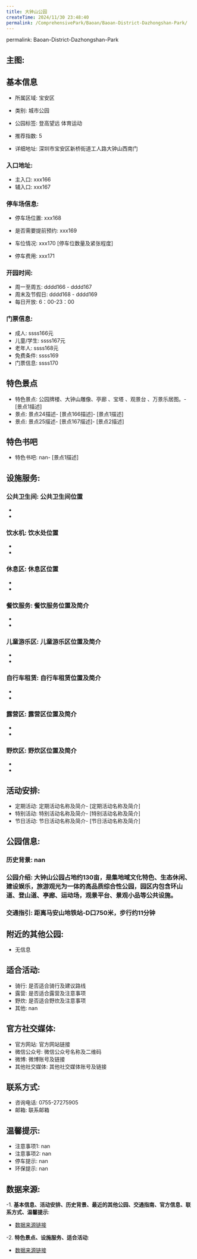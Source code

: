 ```yaml
---
title: 大钟山公园
createTime: 2024/11/30 23:48:40
permalink: /ComprehensivePark/Baoan/Baoan-District-Dazhongshan-Park/
---
```

permalink: Baoan-District-Dazhongshan-Park
<!-- ## 游玩路径: -->
## 主图:
<ImageCard
image="https://cgj.sz.gov.cn/img/4/4005/4005977/10775314.jpg"
title= "大钟山公园"
description= "大钟山公园占地约130亩，是集地域文化特色、生态休闲、建设娱乐，旅游观光为一体的高品质综合性公园，园区内包含环山道、登山道、亭廊、运动场，观景平台、景观小品等公"
date="2024/11/30"
href="/"
author="深圳公园"
/>

## 基本信息

- 所属区域: 宝安区

- 类别: 城市公园

- 公园标签: 登高望远 体育运动

- 推荐指数: 5

- 详细地址: 深圳市宝安区新桥街道工人路大钟山西南门

### 入口地址:
- 主入口: xxx166
- 辅入口: xxx167
### 停车场信息:
- 停车场位置: xxx168

- 是否需要提前预约: xxx169

- 车位情况: xxx170 [停车位数量及紧张程度]

- 停车费用: xxx171

### 开园时间:
- 周一至周五: dddd166 - dddd167
- 周末及节假日: dddd168 - dddd169
- 每日开放: 6：00-23：00

### 门票信息:
- 成人: ssss166元
- 儿童/学生: ssss167元
- 老年人: ssss168元
- 免费条件: ssss169
- 门票信息: ssss170
## 特色景点
- 特色景点: 公园牌楼、大钟山雕像、亭廊 、宝塔 、观景台 、万景乐居图。- [景点1描述]
- 景点: 景点24描述- [景点166描述]- [景点1描述]
- 景点: 景点25描述- [景点167描述]- [景点2描述]
## 特色书吧
- 特色书吧: nan- [景点1描述]
## 设施服务:
### 公共卫生间: 公共卫生间位置
- 
- 
### 饮水机: 饮水处位置
- 
- 
### 休息区: 休息区位置
- 
- 
### 餐饮服务: 餐饮服务位置及简介
- 
- 
### 儿童游乐区: 儿童游乐区位置及简介
- 
- 
### 自行车租赁: 自行车租赁位置及简介
- 
- 
### 露营区: 露营区位置及简介
- 
- 
### 野炊区: 野炊区位置及简介

- 
- 
## 活动安排:
- 定期活动: 定期活动名称及简介- [定期活动名称及简介]
- 特别活动: 特别活动名称及简介- [特别活动名称及简介]
- 节日活动: 节日活动名称及简介- [节日活动名称及简介]
## 公园信息:
### 历史背景: nan
### 公园介绍: 大钟山公园占地约130亩，是集地域文化特色、生态休闲、建设娱乐，旅游观光为一体的高品质综合性公园，园区内包含环山道、登山道、亭廊、运动场，观景平台、景观小品等公共设施。
### 交通指引: 距离马安山地铁站-D口750米，步行约11分钟

## 附近的其他公园:
- 无信息

## 适合活动:
- 骑行: 是否适合骑行及建议路线
- 露营: 是否适合露营及注意事项
- 野炊: 是否适合野炊及注意事项
- 其他: nan

## 官方社交媒体:
- 官方网站: 官方网站链接
- 微信公众号: 微信公众号名称及二维码
- 微博: 微博账号及链接
- 其他社交媒体: 其他社交媒体账号及链接

## 联系方式:
- 咨询电话: 0755-27275905
- 邮箱: 联系邮箱

## 温馨提示:
- 注意事项1: nan
- 注意事项2: nan
- 停车提示: nan
- 环保提示: nan

## 数据来源:
-1. **基本信息、活动安排、历史背景、最近的其他公园、交通指南、官方信息、联系方式、温馨提示**:
- [数据来源链接](https://cgj.sz.gov.cn/xsmh/gysz/csgy/content/post_10775314.html)

-2. **特色景点、设施服务、适合活动**:
- [数据来源链接](https://cgj.sz.gov.cn/xsmh/gysz/csgy/content/post_10775314.html)

